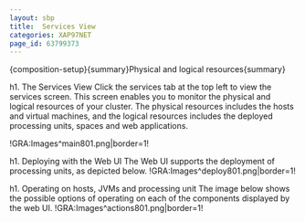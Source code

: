 ```yaml
---
layout: sbp
title:  Services View
categories: XAP97NET
page_id: 63799373
---
```


{composition-setup}{summary}Physical and logical resources{summary}

h1. The Services View
Click the services tab at the top left to view the services screen. This screen enables you to monitor the physical and logical resources of your cluster. The physical resources includes the hosts and virtual machines, and the logical resources includes the deployed processing units, spaces and web applications.

!GRA:Images^main801.png|border=1!

h1. Deploying with the Web UI
The Web UI supports the deployment of processing units, as depicted below.
!GRA:Images^deploy801.png|border=1!

h1. Operating on hosts, JVMs and processing unit
The image below shows the possible options of operating on each of the components displayed by the web UI.
!GRA:Images^actions801.png|border=1!
